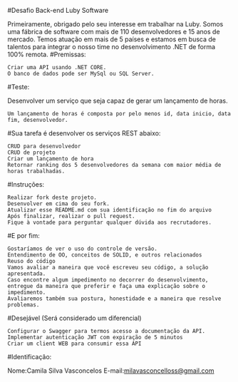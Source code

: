 #Desafio Back-end Luby Software

Primeiramente, obrigado pelo seu interesse em trabalhar na Luby. Somos uma fábrica de software com mais de 110 desenvolvedores e 15 anos de mercado. Temos atuação em mais de 5 países e estamos em busca de talentos para integrar o nosso time no desenvolvimento .NET de forma 100% remota.
#Premissas:

    Criar uma API usando .NET CORE.
    O banco de dados pode ser MySql ou SQL Server.

#Teste:

Desenvolver um serviço que seja capaz de gerar um lançamento de horas.

    Um lançamento de horas é composta por pelo menos id, data inicio, data fim, desenvolvedor.

#Sua tarefa é desenvolver os serviços REST abaixo:

    CRUD para desenvolvedor
    CRUD de projeto
    Criar um lançamento de hora
    Retornar ranking dos 5 desenvolvedores da semana com maior média de horas trabalhadas.

#Instruções:

    Realizar fork deste projeto.
    Desenvolver em cima do seu fork.
    Atualizar esse README.md com sua identificação no fim do arquivo
    Após finalizar, realizar o pull request.
    Fique à vontade para perguntar qualquer dúvida aos recrutadores.

#E por fim:

    Gostaríamos de ver o uso do controle de versão.
    Entendimento de OO, conceitos de SOLID, e outros relacionados
    Reuso do código
    Vamos avaliar a maneira que você escreveu seu código, a solução apresentada.
    Caso encontre algum impedimento no decorrer do desenvolvimento, entregue da maneira que preferir e faça uma explicação sobre o impedimento.
    Avaliaremos também sua postura, honestidade e a maneira que resolve problemas.

#Desejável (Será considerado um diferencial)

    Configurar o Swagger para termos acesso a documentação da API.
    Implementar autenticação JWT com expiração de 5 minutos
    Criar um client WEB para consumir essa API

#Identificação:

Nome:Camila Silva Vasconcelos
E-mail:milavasconcelloss@gmail.com

